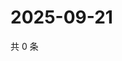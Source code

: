 # 2025-09-21

共 0 条

<!-- BEGIN ZHIHUVIDEO -->
<!-- 最后更新时间 Sun Sep 21 2025 19:08:19 GMT+0800 (China Standard Time) -->

<!-- END ZHIHUVIDEO -->
